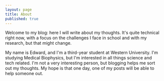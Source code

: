 ```yaml
---
layout: page
title: About
published: true
---
```


Welcome to my blog: here I will write about my thoughts. It's quite technical right now, with a focus on the challenges I face in school and with my research, but that might change.

My name is Edward, and I'm a third-year student at Western University. I'm studying Medical Biophysics, but I'm interested in all things science and tech related. I'm not a very interesting person, but blogging helps me sort out my thoughts. My hope is that one day, one of my posts will be able to help someone out.